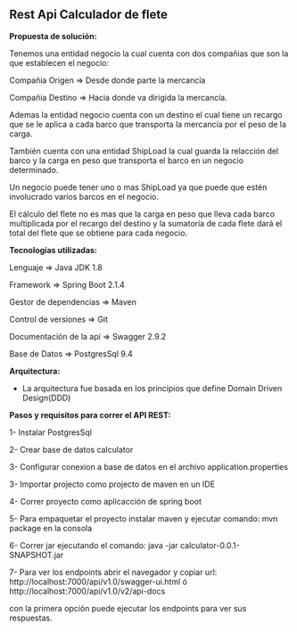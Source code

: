 ## Rest Api Calculador de flete ##

**Propuesta de solución:**

Tenemos una entidad negocio la cual cuenta con dos compañias que son la que establecen el negocio:

Compañia Origen => Desde donde parte la mercancía 

Compañia Destino => Hacia donde va dirigida la mercancía.

Ademas la entidad negocio cuenta con un destino el cual tiene un recargo que se le aplica a cada barco
que transporta la mercancía por el peso de la carga.

También cuenta con una entidad ShipLoad la cual guarda la relacción del barco y la carga en peso
que transporta el barco en un negocio determinado.

Un negocio puede tener uno o mas ShipLoad ya que puede que estén involucrado varios barcos en el negocio.

El cálculo del flete no es mas que la carga en peso que lleva cada barco multiplicada por el recargo del destino y
la sumatoría de cada flete dará el total del flete que se obtiene para cada negocio.


**Tecnologías utilizadas:**

Lenguaje => Java JDK 1.8

Framework => Spring Boot 2.1.4

Gestor de dependencias => Maven

Control de versiones => Git

Documentación de la api => Swagger 2.9.2

Base de Datos => PostgresSql 9.4

**Arquitectura:**

- La arquitectura fue basada en los principios que define Domain Driven Design(DDD)

**Pasos y requisitos para correr el API REST:**

1- Instalar PostgresSql

2- Crear base de datos calculator

3- Configurar conexion a base de datos en el archivo application.properties

3- Importar projecto como projecto de maven en un IDE

4- Correr proyecto como aplicacción de spring boot

5- Para empaquetar el proyecto instalar maven y ejecutar comando: mvn package en la consola

6- Correr jar ejecutando el comando: java -jar calculator-0.0.1-SNAPSHOT.jar

7- Para ver los endpoints abrir el navegador y copiar url: 
http://localhost:7000/api/v1.0/swagger-ui.html ó http://localhost:7000/api/v1.0/v2/api-docs

con la primera opción puede ejecutar los endpoints para ver sus respuestas.

 
     

